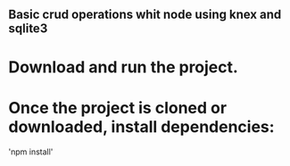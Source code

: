 ## Basic crud operations whit node using knex and sqlite3

# Download and run the project.

# Once the project is cloned or downloaded, install dependencies:

'npm install'
